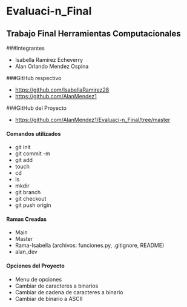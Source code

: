 # Evaluaci-n_Final
## Trabajo Final Herramientas Computacionales
###Integrantes
- Isabella Ramirez Echeverry
- Alan Orlando Mendez Ospina 

###GitHub respectivo
- https://github.com/IsabellaRamirez28
- https://github.com/AlanMendez1

###GitHub del Proyecto
- https://github.com/AlanMendez1/Evaluaci-n_Final/tree/master

#### Comandos utilizados

- git init
- git commit -m
- git add
- touch
- cd
- ls
- mkdir
- git branch
- git checkout
- git push origin

#### Ramas Creadas
 - Main
 - Master
 - Rama-Isabella (archivos: funciones.py, .gitignore, README)
 - alan_dev

#### Opciones del Proyecto
- Menu de opciones
- Cambiar de caracteres a binarios
- Cambiar de cadena de caracteres a binario
- Cambiar de binario a ASCII
